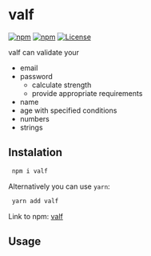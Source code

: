 # valf

[![npm](https://img.shields.io/npm/l/hooked-react-stopwatch.svg)](https://www.npmjs.com/package/searchl)
[![npm](https://img.shields.io/bundlephobia/min/use-open-window)](https://www.npmjs.com/package/searchl)
[![License](https://img.shields.io/npm/v/password-strength-score.svg)](https://github.com/dev-langesh/searchl/blob/master/LICENSE)

valf can validate your

- email
- password
  - calculate strength
  - provide appropriate requirements
- name
- age with specified conditions
- numbers
- strings

## Instalation

```sh
 npm i valf
```

Alternatively you can use `yarn`:

```sh
 yarn add valf
```

Link to npm: [valf](http://npmjs.com/package/valf)

## Usage
